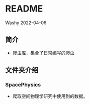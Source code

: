 # README

Washy 2022-04-06

## 简介

- 爬虫库，集合了日常编写的爬虫

## 文件夹介绍

### SpacePhysics

- 爬取空间物理学研究中使用到的数据。